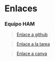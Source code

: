 # Enlaces

### Equipo HAM
> [Enlace a github](https://github.com/Arzeld/PortfolioDAW/blob/main/UD1/Ejercicios/Equipo%20HAM.md)

> [Enlace a la tarea](https://classroom.google.com/c/NjIwOTMzNTMyNTU3/a/NjIzNDQzMjYzNjgz/details)

> [Enlace a canva](https://www.canva.com/design/DAFvfD38cL4/PiqSIY4ONLcPilBI_TL87Q/edit?authuser=0)
